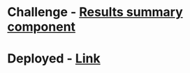 # Challenge - [Results summary component](https://www.frontendmentor.io/challenges/results-summary-component-CE_K6s0maV)

# Deployed - [Link](https://loquacious-pastelito-5704ba.netlify.app/)
